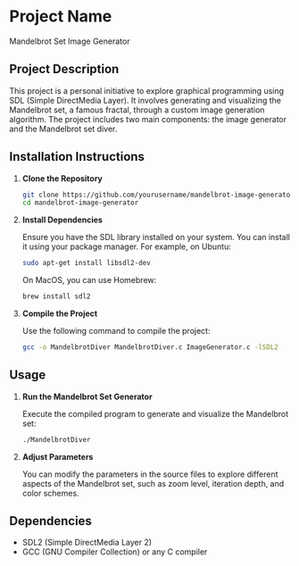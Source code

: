 # Project Name

Mandelbrot Set Image Generator

## Project Description

This project is a personal initiative to explore graphical programming using SDL (Simple DirectMedia Layer). It involves generating and visualizing the Mandelbrot set, a famous fractal, through a custom image generation algorithm. The project includes two main components: the image generator and the Mandelbrot set diver.

## Installation Instructions

1. **Clone the Repository**

   ```bash
   git clone https://github.com/yourusername/mandelbrot-image-generator.git
   cd mandelbrot-image-generator
   ```

2. **Install Dependencies**

   Ensure you have the SDL library installed on your system. You can install it using your package manager. For example, on Ubuntu:

   ```bash
   sudo apt-get install libsdl2-dev
   ```

   On MacOS, you can use Homebrew:

   ```bash
   brew install sdl2
   ```

3. **Compile the Project**

   Use the following command to compile the project:

   ```bash
   gcc -o MandelbrotDiver MandelbrotDiver.c ImageGenerator.c -lSDL2
   ```

## Usage

1. **Run the Mandelbrot Set Generator**

   Execute the compiled program to generate and visualize the Mandelbrot set:

   ```bash
   ./MandelbrotDiver
   ```

2. **Adjust Parameters**

   You can modify the parameters in the source files to explore different aspects of the Mandelbrot set, such as zoom level, iteration depth, and color schemes.

## Dependencies

- SDL2 (Simple DirectMedia Layer 2)
- GCC (GNU Compiler Collection) or any C compiler
